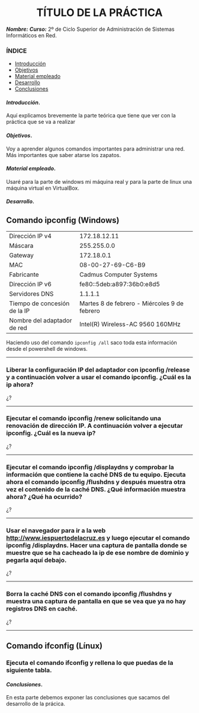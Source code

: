 
<center>

# TÍTULO DE LA PRÁCTICA


</center>

***Nombre:***
***Curso:*** 2º de Ciclo Superior de Administración de Sistemas Informáticos en Red.

### ÍNDICE

+ [Introducción](#id1)
+ [Objetivos](#id2)
+ [Material empleado](#id3)
+ [Desarrollo](#id4)
+ [Conclusiones](#id5)


#### ***Introducción***. <a name="id1"></a>

Aquí explicamos brevemente la parte teórica que tiene que ver con la práctica que se va a realizar

#### ***Objetivos***. <a name="id2"></a>

Voy a aprender algunos comandos importantes para administrar una red. Más importantes que saber atarse los zapatos.

#### ***Material empleado***. <a name="id3"></a>

Usaré para la parte de windows mi máquina real y para la parte de linux una máquina virtual en VirtualBox. 

#### ***Desarrollo***. <a name="id4"></a>

## Comando	ipconfig	(Windows)

|                              |                                              |
|------------------------------|----------------------------------------------|
| Dirección IP v4              | 172.18.12.11                                 |
| Máscara                      | 255.255.0.0                                  |
| Gateway                      | 172.18.0.1                                   |
| MAC                          | 08-00-27-69-C6-B9                            |
| Fabricante                   | Cadmus Computer Systems                      |
| Dirección IP v6              | fe80::5deb:a897:36b0:e8d5                     |
| Servidores DNS               | 1.1.1.1                                      |
| Tiempo de concesión de la IP | Martes 8 de febrero - Miércoles 9 de febrero |
| Nombre del adaptador de red  | Intel(R) Wireless-AC 9560 160MHz             |

Haciendo uso del comando `ipconfig /all` saco toda esta información desde el powershell de windows.

---

### Liberar la configuración IP del adaptador con ipconfig /release y a continuación volver a usar el comando ipconfig. ¿Cuál es la ip ahora?

¿?

---

### Ejecutar el comando ipconfig /renew solicitando una renovación de dirección IP. A continuación volver a ejecutar ipconfig. ¿Cuál es la nueva ip?

¿?

---

### Ejecutar el comando ipconfig /displaydns y comprobar la información que contiene la caché DNS de tu equipo. Ejecuta ahora el comando ipconfig /flushdns y después muestra otra vez el contenido de la caché DNS. ¿Qué información muestra ahora? ¿Qué ha ocurrido?

¿?

---

### Usar el navegador para ir a la web http://www.iespuertodelacruz.es y luego ejecutar el comando ipconfig /displaydns. Hacer una captura de pantalla donde se muestre que se ha cacheado la ip de ese nombre de dominio y pegarla aquí debajo.

¿?

---

### Borra la caché DNS con el comando ipconfig /flushdns y muestra una captura de pantalla en que se vea que ya no hay registros DNS en caché.

¿?

---

## Comando	ifconfig	(Línux)

### Ejecuta el comando ifconfig y rellena lo que puedas de la siguiente tabla.



#### ***Conclusiones***. <a name="id5"></a>

En esta parte debemos exponer las conclusiones que sacamos del desarrollo de la prácica.